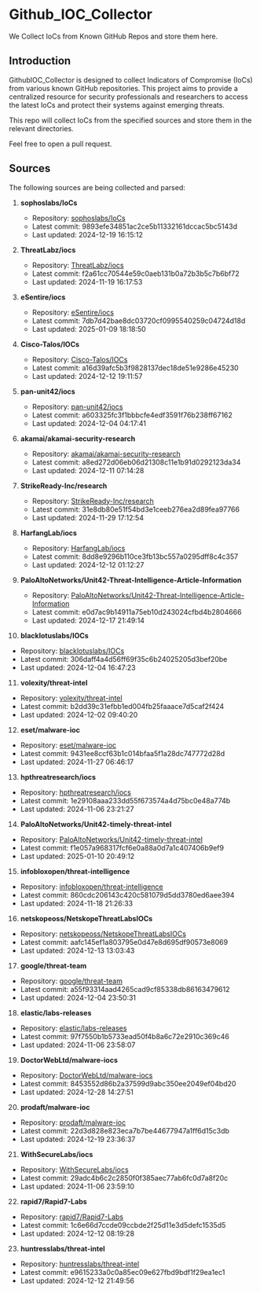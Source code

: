 # Github_IOC_Collector

We Collect IoCs from Known GitHub Repos and store them here. 

## Introduction

GithubIOC_Collector is designed to collect Indicators of Compromise (IoCs) from various known GitHub repositories. This project aims to provide a centralized resource for security professionals and researchers to access the latest IoCs and protect their systems against emerging threats.

This repo will collect IoCs from the specified sources and store them in the relevant directories.

Feel free to open a pull request.

## Sources

The following sources are being collected and parsed:

1. **sophoslabs/IoCs**
   - Repository: [sophoslabs/IoCs](https://github.com/sophoslabs/IoCs)
   - Latest commit: 9893efe34851ac2ce5b11332161dccac5bc5143d
   - Last updated: 2024-12-19 16:15:12

2. **ThreatLabz/iocs**
   - Repository: [ThreatLabz/iocs](https://github.com/ThreatLabz/iocs)
   - Latest commit: f2a61cc70544e59c0aeb131b0a72b3b5c7b6bf72
   - Last updated: 2024-11-19 16:17:53

3. **eSentire/iocs**
   - Repository: [eSentire/iocs](https://github.com/eSentire/iocs)
   - Latest commit: 7db7d42bae8dc03720cf0995540259c04724d18d
   - Last updated: 2025-01-09 18:18:50

4. **Cisco-Talos/IOCs**
   - Repository: [Cisco-Talos/IOCs](https://github.com/Cisco-Talos/IOCs)
   - Latest commit: a16d39afc5b3f9828137dec18de51e9286e45230
   - Last updated: 2024-12-12 19:11:57

5. **pan-unit42/iocs**
   - Repository: [pan-unit42/iocs](https://github.com/pan-unit42/iocs)
   - Latest commit: a603325fc3f1bbbcfe4edf3591f76b238ff67162
   - Last updated: 2024-12-04 04:17:41

6. **akamai/akamai-security-research**
   - Repository: [akamai/akamai-security-research](https://github.com/akamai/akamai-security-research)
   - Latest commit: a8ed272d06eb06d21308c11e1b91d0292123da34
   - Last updated: 2024-12-11 07:14:28

7. **StrikeReady-Inc/research**
   - Repository: [StrikeReady-Inc/research](https://github.com/StrikeReady-Inc/research)
   - Latest commit: 31e8db80e51f54bd3e1ceeb276ea2d89fea97766
   - Last updated: 2024-11-29 17:12:54

8. **HarfangLab/iocs**
   - Repository: [HarfangLab/iocs](https://github.com/HarfangLab/iocs)
   - Latest commit: 8dd8e9296b110ce3fb13bc557a0295dff8c4c357
   - Last updated: 2024-12-12 01:12:27

9. **PaloAltoNetworks/Unit42-Threat-Intelligence-Article-Information**
   - Repository: [PaloAltoNetworks/Unit42-Threat-Intelligence-Article-Information](https://github.com/PaloAltoNetworks/Unit42-Threat-Intelligence-Article-Information)
   - Latest commit: e0d7ac9b14911a75eb10d243024cfbd4b2804666
   - Last updated: 2024-12-17 21:49:14

10. **blacklotuslabs/IOCs**
   - Repository: [blacklotuslabs/IOCs](https://github.com/blacklotuslabs/IOCs)
   - Latest commit: 306daff4a4d56ff69f35c6b24025205d3bef20be
   - Last updated: 2024-12-04 16:47:23

11. **volexity/threat-intel**
   - Repository: [volexity/threat-intel](https://github.com/volexity/threat-intel)
   - Latest commit: b2dd39c31efbb1ed004fb25faaace7d5caf2f424
   - Last updated: 2024-12-02 09:40:20

12. **eset/malware-ioc**
   - Repository: [eset/malware-ioc](https://github.com/eset/malware-ioc)
   - Latest commit: 9431ee8ccf63b1c014bfaa5f1a28dc747772d28d
   - Last updated: 2024-11-27 06:46:17

13. **hpthreatresearch/iocs**
   - Repository: [hpthreatresearch/iocs](https://github.com/hpthreatresearch/iocs)
   - Latest commit: 1e29108aaa233dd55f673574a4d75bc0e48a774b
   - Last updated: 2024-11-06 23:21:27

14. **PaloAltoNetworks/Unit42-timely-threat-intel**
   - Repository: [PaloAltoNetworks/Unit42-timely-threat-intel](https://github.com/PaloAltoNetworks/Unit42-timely-threat-intel)
   - Latest commit: f1e057a968317fcf6e0a88a0d7a1c407406b9ef9
   - Last updated: 2025-01-10 20:49:12

15. **infobloxopen/threat-intelligence**
   - Repository: [infobloxopen/threat-intelligence](https://github.com/infobloxopen/threat-intelligence)
   - Latest commit: 860cdc206143c420c581079d5dd3780ed6aee394
   - Last updated: 2024-11-18 21:26:33

16. **netskopeoss/NetskopeThreatLabsIOCs**
   - Repository: [netskopeoss/NetskopeThreatLabsIOCs](https://github.com/netskopeoss/NetskopeThreatLabsIOCs)
   - Latest commit: aafc145ef1a803795e0d47e8d695df90573e8069
   - Last updated: 2024-12-13 13:03:43

17. **google/threat-team**
   - Repository: [google/threat-team](https://github.com/google/threat-team)
   - Latest commit: a55f93314aad4265cad9cf85338db86163479612
   - Last updated: 2024-12-04 23:50:31

18. **elastic/labs-releases**
   - Repository: [elastic/labs-releases](https://github.com/elastic/labs-releases)
   - Latest commit: 97f7550b1b5733ead50f4b8a6c72e2910c369c46
   - Last updated: 2024-11-06 23:58:07

19. **DoctorWebLtd/malware-iocs**
   - Repository: [DoctorWebLtd/malware-iocs](https://github.com/DoctorWebLtd/malware-iocs)
   - Latest commit: 8453552d86b2a37599d9abc350ee2049ef04bd20
   - Last updated: 2024-12-28 14:27:51

20. **prodaft/malware-ioc**
   - Repository: [prodaft/malware-ioc](https://github.com/prodaft/malware-ioc)
   - Latest commit: 22d3d828e823eca7b7be44677947a1ff6d15c3db
   - Last updated: 2024-12-19 23:36:37

21. **WithSecureLabs/iocs**
   - Repository: [WithSecureLabs/iocs](https://github.com/WithSecureLabs/iocs)
   - Latest commit: 29adc4b6c2c2850f0f385aec77ab6fc0d7a8f20c
   - Last updated: 2024-11-06 23:59:10

22. **rapid7/Rapid7-Labs**
   - Repository: [rapid7/Rapid7-Labs](https://github.com/rapid7/Rapid7-Labs)
   - Latest commit: 1c6e66d7ccde09ccbde2f25d11e3d5defc1535d5
   - Last updated: 2024-12-12 08:19:28

23. **huntresslabs/threat-intel**
   - Repository: [huntresslabs/threat-intel](https://github.com/huntresslabs/threat-intel)
   - Latest commit: e9615233a0c0a85ec09e627fbd9bdf1f29ea1ec1
   - Last updated: 2024-12-12 21:49:56

